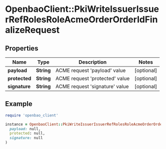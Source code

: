 # OpenbaoClient::PkiWriteIssuerIssuerRefRolesRoleAcmeOrderOrderIdFinalizeRequest

## Properties

| Name | Type | Description | Notes |
| ---- | ---- | ----------- | ----- |
| **payload** | **String** | ACME request &#39;payload&#39; value | [optional] |
| **protected** | **String** | ACME request &#39;protected&#39; value | [optional] |
| **signature** | **String** | ACME request &#39;signature&#39; value | [optional] |

## Example

```ruby
require 'openbao_client'

instance = OpenbaoClient::PkiWriteIssuerIssuerRefRolesRoleAcmeOrderOrderIdFinalizeRequest.new(
  payload: null,
  protected: null,
  signature: null
)
```

